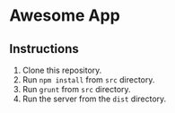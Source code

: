 # Awesome App

## Instructions

1. Clone this repository.
2. Run `npm install` from `src` directory.
3. Run `grunt` from `src` directory.
4. Run the server from the `dist` directory.
